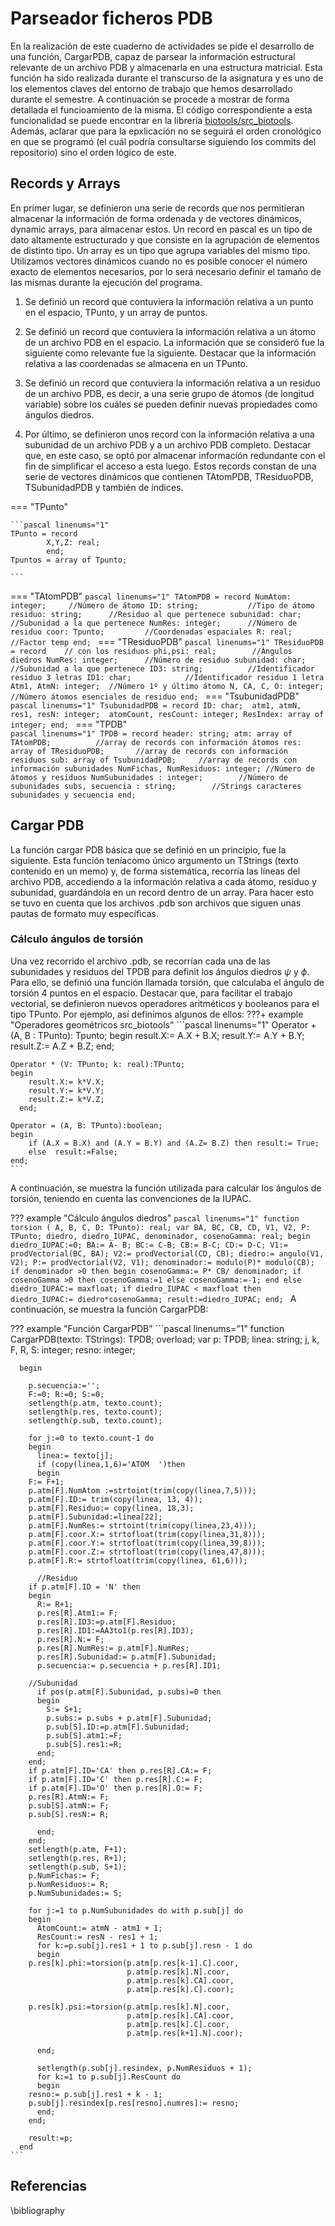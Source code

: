 # Parseador ficheros PDB

En la realización de este cuaderno de actividades se pide el desarrollo de una función, CargarPDB, capaz de parsear la información estructural relevante de un archivo PDB y almacenarla en una estructura matricial. Esta función ha sido realizada durante el transcurso de la asignatura y es uno de los elementos claves del entorno de trabajo que hemos desarrollado durante el semestre. A continuación se procede a mostrar de forma detallada el funcioamiento de la misma. El código correspondiente a esta funcionalidad se puede encontrar en la librería [biotools/src_biotools](https://github.com/currocam/biotools_hQC/blob/master/biotools/src_biotools.pas). Además, aclarar que para la epxlicación no se seguirá el orden cronológico en que se programó (el cuál podría consultarse siguiendo los commits del repositorio) sino el orden lógico de este. 

## Records y Arrays

En primer lugar, se definieron una serie de records que nos permitieran almacenar la información de forma ordenada y de vectores dinámicos, dynamic arrays, para almacenar estos. Un record en pascal es un tipo de dato altamente estructurado y que consiste en la agrupación de elementos de distinto tipo. Un array es un tipo que agrupa variables del mismo tipo. Utilizamos vectores dinámicos cuando no es posible conocer el número exacto de elementos necesarios, por lo será necesario definir el tamaño de las mismas durante la ejecución del programa. 

1. Se definió un record que contuviera la información relativa a un punto en el espacio, TPunto, y un array de puntos. 

2. Se definió un record que contuviera la información relativa a un átomo de un archivo PDB en el espacio. La información que se consideró fue la siguiente como relevante fue la siguiente. Destacar que la información relativa a las coordenadas se almacena en un TPunto. 

3. Se definió un record que contuviera la información relativa a un residuo de un archivo PDB, es decir, a una serie grupo de átomos (de longitud variable) sobre los cuáles se pueden definir nuevas propiedades como ángulos diedros. 

4. Por último, se definieron unos record con la información relativa a una subunidad de un archivo PDB y a un archivo PDB completo. Destacar que, en este caso, se optó por almacenar información redundante con el fin de simplificar el acceso a esta luego. Estos records constan de una serie de vectores dinámicos que contienen TAtomPDB, TResiduoPDB, TSubunidadPDB y también de índices. 

=== "TPunto"

	```pascal linenums="1"
    TPunto = record
        	X,Y,Z: real;
	        end;
    Tpuntos = array of Tpunto;

	```
=== "TAtomPDB"
	```pascal linenums="1"
	TAtomPDB = record
		NumAtom: integer;     //Número de átomo
	    	ID: string;           //Tipo de átomo
	    	residuo: string;      //Residuo al que pertenece
	    	subunidad: char;      //Subunidad a la que pertenece
	    	NumRes: integer;      //Número de residuo
	    	coor: Tpunto;         //Coordenadas espaciales
	    	R: real;              //Factor temp
	    	end;
	```
=== "TResiduoPDB"
	```pascal linenums="1"
	TResiduoPDB = record    // con los residuos
		phi,psi: real;        //Ángulos diedros
	    	NumRes: integer;      //Número de residuo
	    	subunidad: char;      //Subunidad a la que pertenece
	    	ID3: string;          //Identificador residuo 3 letras
	    	ID1: char;            //Identificador residuo 1 letra
	    	Atm1, AtmN: integer;  //Número 1º y último átomo
	    	N, CA, C, O: integer; //Número átomos esenciales de residuo
	    	end;
	```
=== "TsubunidadPDB"
	```pascal linenums="1"
	TsubunidadPDB = record
		ID: char; 
	    	atm1, atmN, res1, resN: integer; 
	    	atomCount, resCount: integer;
	    	ResIndex: array of integer;
	    	end;
	```
=== "TPDB"	
	```pascal linenums="1"
	 TPDB = record
	       header: string;
	       atm: array of TAtomPDB;          //array de records con información átomos
	       res: array of TResiduoPDB;       //array de records con información residuos
	       sub: array of TsubunidadPDB;     //array de records con información subunidades
	       NumFichas, NumResiduos: integer; //Número de átomos y residuos
	       NumSubunidades : integer;        //Número de subunidades
	       subs, secuencia : string;        //Strings caracteres subunidades y secuencia
	       end;
	```

## Cargar PDB
La función cargar PDB básica que se definió en un principio, fue la siguiente. Esta función teníacomo único argumento un TStrings (texto contenido en un memo) y, de forma sistemática, recorría las líneas del archivo PDB, accediendo a la información relativa a cada átomo, residuo y subunidad, guardándola en un record dentro de un array. Para hacer esto se tuvo en cuenta que los archivos .pdb son archivos que siguen unas pautas de formato muy específicas.

### Cálculo ángulos de torsión
Una vez recorrido el archivo .pdb, se recorrían cada una de las subunidades y residuos del TPDB para definit los ángulos diedros $\psi$ y $\phi$. Para ello, se definió una función llamada torsión, que calculaba el ángulo de torsión 4 puntos en el espacio. Destacar que, para facilitar el trabajo vectorial, se definieron nuevos operadores aritméticos y booleanos para el tipo TPunto. Por ejemplo, así definimos algunos de ellos: 
???+ example "Operadores geométricos src_biotools"
	```pascal linenums="1"
	Operator + (A, B : TPunto): Tpunto;
	begin
		result.X:= A.X + B.X;
	  	result.Y:= A.Y + B.Y;
	  	result.Z:= A.Z + B.Z;
	end;

	Operator * (V: TPunto; k: real):TPunto;
	begin
	 	result.X:= k*V.X;
		result.Y:= k*V.Y;
		result.Z:= k*V.Z;
	  end;

	Operator = (A, B: TPunto):boolean;
	begin
		if (A.X = B.X) and (A.Y = B.Y) and (A.Z= B.Z) then result:= True;
		else  result:=False;
	end;
	```
A continuación, se muestra la función utilizada para calcular los ángulos de torsión, teniendo en cuenta las convenciones de la IUPAC. 

??? example "Cálculo ángulos diedros"
	```pascal linenums="1"
	function torsion ( A, B, C, D: TPunto): real;
	var
	   BA, BC, CB, CD, V1, V2, P: TPunto;
	   diedro, diedro_IUPAC, denominador, cosenoGamma: real;
	begin
	     diedro_IUPAC:=0;
	   BA:= A- B;
	   BC:= C-B;
	   CB:= B-C;
	   CD:= D-C;
	   V1:= prodVectorial(BC, BA);
	   V2:= prodVectorial(CD, CB);
	   diedro:= angulo(V1, V2);
	   P:= prodVectorial(V2, V1);
	   denominador:= modulo(P)* modulo(CB);
	   if denominador >0 then
	   begin
	    cosenoGamma:= P* CB/ denominador;
	    if cosenoGamma >0 then cosenoGamma:=1 else cosenoGamma:=-1;
	   end else diedro_IUPAC:= maxfloat;
	   if diedro_IUPAC < maxfloat then diedro_IUPAC:= diedro*cosenoGamma;
	   result:=diedro_IUPAC;
	end;
	```
A continuación, se muestra la función CargarPDB: 

??? example "Función CargarPDB"
	```pascal linenums="1"
	function CargarPDB(texto: TStrings): TPDB;    overload;
	  var
	    p: TPDB;
	    linea: string;
	    j, k, F, R, S: integer;
	    resno: integer;

	  begin

	    p.secuencia:='';
	    F:=0; R:=0; S:=0;
	    setlength(p.atm, texto.count);
	    setlength(p.res, texto.count);
	    setlength(p.sub, texto.count);

	    for j:=0 to texto.count-1 do
	    begin
	      linea:= texto[j];
	      if (copy(linea,1,6)='ATOM  ')then
	      begin
		F:= F+1;
		p.atm[F].NumAtom :=strtoint(trim(copy(linea,7,5)));
		p.atm[F].ID:= trim(copy(linea, 13, 4));
		p.atm[F].Residuo:= copy(linea, 18,3);
		p.atm[F].Subunidad:=linea[22];
		p.atm[F].NumRes:= strtoint(trim(copy(linea,23,4)));
		p.atm[F].coor.X:= strtofloat(trim(copy(linea,31,8)));
		p.atm[F].coor.Y:= strtofloat(trim(copy(linea,39,8)));
		p.atm[F].coor.Z:= strtofloat(trim(copy(linea,47,8)));
		p.atm[F].R:= strtofloat(trim(copy(linea, 61,6)));

	      //Residuo
		if p.atm[F].ID = 'N' then
		begin
		  R:= R+1;
		  p.res[R].Atm1:= F;
		  p.res[R].ID3:=p.atm[F].Residuo;
		  p.res[R].ID1:=AA3to1(p.res[R].ID3);
		  p.res[R].N:= F;
		  p.res[R].NumRes:= p.atm[F].NumRes;
		  p.res[R].Subunidad:= p.atm[F].Subunidad;
		  p.secuencia:= p.secuencia + p.res[R].ID1;

		//Subunidad
		  if pos(p.atm[F].Subunidad, p.subs)=0 then
		  begin
		    S:= S+1;
		    p.subs:= p.subs + p.atm[F].Subunidad;
		    p.sub[S].ID:=p.atm[F].Subunidad;
		    p.sub[S].atm1:=F;
		    p.sub[S].res1:=R;
		  end;
		end;
		if p.atm[F].ID='CA' then p.res[R].CA:= F;
		if p.atm[F].ID='C' then p.res[R].C:= F;
		if p.atm[F].ID='O' then p.res[R].O:= F;
		p.res[R].AtmN:= F;
		p.sub[S].atmN:= F;
		p.sub[S].resN:= R;

	      end;
	    end;
	    setlength(p.atm, F+1);
	    setlength(p.res, R+1);
	    setlength(p.sub, S+1);
	    p.NumFichas:= F;
	    p.NumResiduos:= R;
	    p.NumSubunidades:= S;

	    for j:=1 to p.NumSubunidades do with p.sub[j] do
	    begin
	      AtomCount:= atmN - atm1 + 1;
	      ResCount:= resN - res1 + 1;
	      for k:=p.sub[j].res1 + 1 to p.sub[j].resn - 1 do
	      begin
		p.res[k].phi:=torsion(p.atm[p.res[k-1].C].coor,
		                      p.atm[p.res[k].N].coor,
		                      p.atm[p.res[k].CA].coor,
		                      p.atm[p.res[k].C].coor);

		p.res[k].psi:=torsion(p.atm[p.res[k].N].coor,
		                      p.atm[p.res[k].CA].coor,
		                      p.atm[p.res[k].C].coor,
		                      p.atm[p.res[k+1].N].coor);

	      end;

	      setlength(p.sub[j].resindex, p.NumResiduos + 1);
	      for k:=1 to p.sub[j].ResCount do
	      begin
		resno:= p.sub[j].res1 + k - 1;
		p.sub[j].resindex[p.res[resno].numres]:= resno;
	      end;
	    end;

	    result:=p;
	  end
	```


## Referencias
\bibliography
